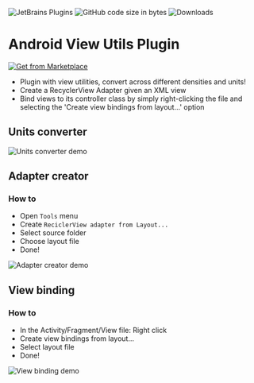![JetBrains Plugins](https://img.shields.io/jetbrains/plugin/r/rating/13549) 
![GitHub code size in bytes](https://img.shields.io/github/languages/code-size/marcherdiego/android-view-utils-plugin)
![Downloads](https://img.shields.io/jetbrains/plugin/d/13549)

# Android View Utils Plugin

[![Get from Marketplace](button.png "Download plugin")](https://plugins.jetbrains.com/plugin/13549-android-view-utils)

- Plugin with view utilities, convert across different densities and units!
- Create a RecyclerView Adapter given an XML view
- Bind views to its controller class by simply right-clicking the file and selecting the 'Create view bindings from layout...' option

## Units converter
![Units converter demo](gifs/units_converter.gif)

## Adapter creator
### How to
- Open `Tools` menu
- Create `ReciclerView adapter from Layout...`
- Select source folder
- Choose layout file
- Done!

![Adapter creator demo](gifs/adapter_creator.gif)

## View binding
### How to
- In the Activity/Fragment/View file: Right click
- Create view bindings from layout...
- Select layout file
- Done!

![View binding demo](gifs/view_bindings.gif)
